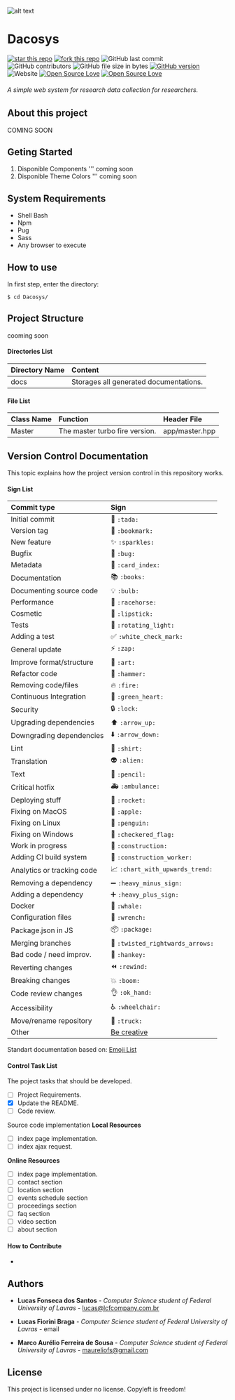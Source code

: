 ![alt text](https://raw.githubusercontent.com/LucasFonsecaDosSantos/Dacosys/master/graphic-project/original_small_color_bgwhite.png)
# Dacosys
[![star this repo](http://githubbadges.com/star.svg?user=LucasFonsecaDosSantos&repo=Dacosys&style=popout-square)](https://github.com/LucasFonsceaDosSantos/Dacosys)
[![fork this repo](http://githubbadges.com/fork.svg?user=LucasFonsecaDosSantos&repo=Dacosys&style=popout-square)](https://github.com/LucasFonsecaDosSantos/Dacosys/fork)
![GitHub last commit](https://img.shields.io/github/last-commit/LucasFonsecaDosSantos/Dacosys.svg?style=popout-square)
![GitHub contributors](https://img.shields.io/github/contributors/LucasFonsecaDosSantos/Dacosys.svg?style=popout-square)
![GitHub file size in bytes](https://img.shields.io/github/size/LucasFonsecaDosSantos/Dacosys.svg?style=popout-square)
[![GitHub version](https://badge.fury.io/gh/LucasFonsecaDosSantos%2FDacosys.svg?style=popout-square)](https://badge.fury.io/gh/LucasFonsecaDosSantos%2FDacosys)
![Website](https://img.shields.io/website/http/www.lcfcompany.com.br/acte.svg?style=popout-square)
[![Open Source Love](https://badges.frapsoft.com/os/v3/open-source.svg?v=102&style=popout-square)](https://github.com/LucasFonsecaDosSantos/Dacosys/)
[![Open Source Love](https://badges.frapsoft.com/os/gpl/gpl.svg?v=102&style=popout-square)](https://github.com/LucasFonsecaDosSantos/Dacosys/)



###### A simple web system for research data collection for researchers.

## About this project
COMING SOON

## Geting Started

1. Disponible Components
''' coming soon
2. Disponible Theme Colors
''' coming soon

## System Requirements
- Shell Bash
- Npm
- Pug
- Sass
- Any browser to execute

## How to use
In first step, enter the directory:
```
$ cd Dacosys/
```

## Project Structure
cooming soon

#### Directories List
|   Directory Name           | Content                                       |
|:---------------------------|:----------------------------------------------|
| docs                       | Storages all generated documentations.        |

#### File List
|   Class Name               | Function                                      |   Header File                    |
|:---------------------------|:----------------------------------------------|:---------------------------------|
| Master                     | The master turbo fire version.                | app/master.hpp                   |

## Version Control Documentation
This topic explains how the project version control in this repository 
works.

#### Sign List
|   Commit type              | Sign                                          |
|:---------------------------|:----------------------------------------------|
| Initial commit             | :tada: `:tada:`                               |
| Version tag                | :bookmark: `:bookmark:`                       |
| New feature                | :sparkles: `:sparkles:`                       |
| Bugfix                     | :bug: `:bug:`                                 |
| Metadata                   | :card_index: `:card_index:`                   |
| Documentation              | :books: `:books:`                             |
| Documenting source code    | :bulb: `:bulb:`                               |
| Performance                | :racehorse: `:racehorse:`                     |
| Cosmetic                   | :lipstick: `:lipstick:`                       |
| Tests                      | :rotating_light: `:rotating_light:`           |
| Adding a test              | :white_check_mark: `:white_check_mark:`       |
| General update             | :zap: `:zap:`                                 |
| Improve format/structure   | :art: `:art:`                                 |
| Refactor code              | :hammer: `:hammer:`                           |
| Removing code/files        | :fire: `:fire:`                               |
| Continuous Integration     | :green_heart: `:green_heart:`                 |
| Security                   | :lock: `:lock:`                               |
| Upgrading dependencies     | :arrow_up: `:arrow_up:`                       |
| Downgrading dependencies   | :arrow_down: `:arrow_down:`                   |
| Lint                       | :shirt: `:shirt:`                             |
| Translation                | :alien: `:alien:`                             |
| Text                       | :pencil: `:pencil:`                           |
| Critical hotfix            | :ambulance: `:ambulance:`                     |
| Deploying stuff            | :rocket: `:rocket:`                           |
| Fixing on MacOS            | :apple: `:apple:`                             |
| Fixing on Linux            | :penguin: `:penguin:`                         |
| Fixing on Windows          | :checkered_flag: `:checkered_flag:`           |
| Work in progress           | :construction:  `:construction:`              |
| Adding CI build system     | :construction_worker: `:construction_worker:` |
| Analytics or tracking code | :chart_with_upwards_trend: `:chart_with_upwards_trend:` |
| Removing a dependency      | :heavy_minus_sign: `:heavy_minus_sign:`       |
| Adding a dependency        | :heavy_plus_sign: `:heavy_plus_sign:`         |
| Docker                     | :whale: `:whale:`                             |
| Configuration files        | :wrench: `:wrench:`                           |
| Package.json in JS         | :package: `:package:`                         |
| Merging branches           | :twisted_rightwards_arrows: `:twisted_rightwards_arrows:` |
| Bad code / need improv.    | :hankey: `:hankey:`                           |
| Reverting changes          | :rewind: `:rewind:`                           |
| Breaking changes           | :boom: `:boom:`                               |
| Code review changes        | :ok_hand: `:ok_hand:`                         |
| Accessibility              | :wheelchair: `:wheelchair:`                   |
| Move/rename repository     | :truck: `:truck:`                             |
| Other                      | [Be creative](http://www.emoji-cheat-sheet.com/)  |
Standart documentation based on: [Emoji List](https://gist.github.com/parmentf/035de27d6ed1dce0b36a)

#### Control Task List
The poject tasks that should be developed.

- [ ] Project Requirements.
- [x] Update the README.
- [ ] Code review.

Source code implementation
**Local Resources**

- [ ] index page implementation.
- [ ] index ajax request.

**Online Resources**

- [ ] index page implementation.
- [ ] contact section
- [ ] location section
- [ ] events schedule section
- [ ] proceedings section
- [ ] faq section
- [ ] video section
- [ ] about section

#### How to Contribute
-

## Authors
* **Lucas Fonseca dos Santos** - *Computer Science student of Federal 
University of Lavras* - lucas@lcfcompany.com.br

* **Lucas Fiorini Braga** - *Computer Science student of Federal 
University of Lavras* - email

* **Marco Aurélio Ferreira de Sousa** - *Computer Science student of Federal 
University of Lavras* - maureliofs@gmail.com

## License
This project is licensed under no license. Copyleft is freedom!

